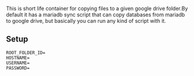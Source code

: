 This is short life container for copying files to a given google drive folder.By default it has a mariadb sync script that can copy databases from mariadb to google drive, but basically you can run any kind of script with it.

## Setup

```
ROOT_FOLDER_ID=
HOSTNAME=
USERNAME=
PASSWORD=
```
```
```
